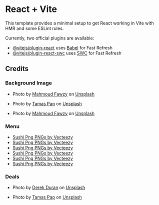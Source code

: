 # React + Vite

This template provides a minimal setup to get React working in Vite with HMR and some ESLint rules.

Currently, two official plugins are available:

- [@vitejs/plugin-react](https://github.com/vitejs/vite-plugin-react/blob/main/packages/plugin-react/README.md) uses [Babel](https://babeljs.io/) for Fast Refresh
- [@vitejs/plugin-react-swc](https://github.com/vitejs/vite-plugin-react-swc) uses [SWC](https://swc.rs/) for Fast Refresh

## Credits

### Background Image

- Photo by <a href="https://unsplash.com/@mahmoud_fawzy100?utm_content=creditCopyText&utm_medium=referral&utm_source=unsplash">Mahmoud Fawzy</a> on <a href="https://unsplash.com/photos/brown-and-white-bread-with-chocolate-n1DePkKznLY?utm_content=creditCopyText&utm_medium=referral&utm_source=unsplash">Unsplash</a>

- Photo by <a href="https://unsplash.com/@tamasp?utm_content=creditCopyText&utm_medium=referral&utm_source=unsplash">Tamas Pap</a> on <a href="https://unsplash.com/photos/orange-flower-with-black-background-zali_zGDWo8?utm_content=creditCopyText&utm_medium=referral&utm_source=unsplash">Unsplash</a>
- Photo by <a href="https://unsplash.com/@mahmoud_fawzy100?utm_content=creditCopyText&utm_medium=referral&utm_source=unsplash">Mahmoud Fawzy</a> on <a href="https://unsplash.com/photos/white-and-brown-cake-on-black-surface-Wo7zARfuh_4?utm_content=creditCopyText&utm_medium=referral&utm_source=unsplash">Unsplash</a>

### Menu

- <a href="https://www.vecteezy.com/free-png/sushi-png">Sushi Png PNGs by Vecteezy</a>
- <a href="https://www.vecteezy.com/free-png/sushi-png">Sushi Png PNGs by Vecteezy</a>
- <a href="https://www.vecteezy.com/free-png/sushi-png">Sushi Png PNGs by Vecteezy</a>
- <a href="https://www.vecteezy.com/free-png/sushi-png">Sushi Png PNGs by Vecteezy</a>
- <a href="https://www.vecteezy.com/free-png/sushi-png">Sushi Png PNGs by Vecteezy</a>
- <a href="https://www.vecteezy.com/free-png/sushi-png">Sushi Png PNGs by Vecteezy</a>

### Deals

- Photo by <a href="https://unsplash.com/@derekduran?utm_content=creditCopyText&utm_medium=referral&utm_source=unsplash">Derek Duran</a> on <a href="https://unsplash.com/photos/sushi-on-white-ceramic-plate-Jz4QMhLvGgw?utm_content=creditCopyText&utm_medium=referral&utm_source=unsplash">Unsplash</a>

- Photo by <a href="https://unsplash.com/@tamasp?utm_content=creditCopyText&utm_medium=referral&utm_source=unsplash">Tamas Pap</a> on <a href="https://unsplash.com/photos/orange-and-white-light-bulb-68Vb4Mj-L9c?utm_content=creditCopyText&utm_medium=referral&utm_source=unsplash">Unsplash</a>
